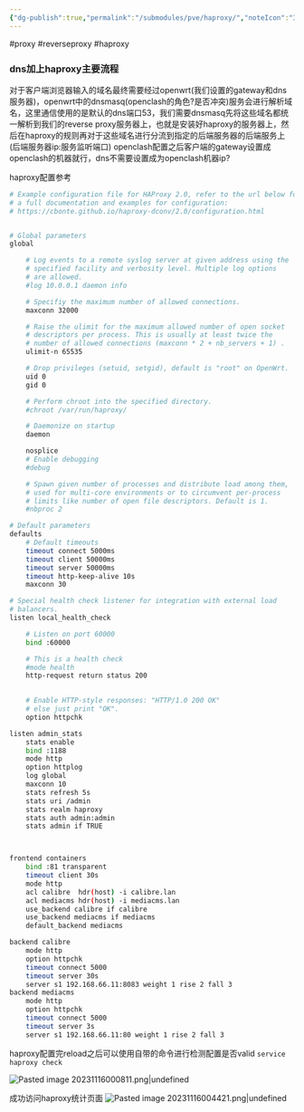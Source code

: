 ```yaml
---
{"dg-publish":true,"permalink":"/submodules/pve/haproxy/","noteIcon":"3"}
---
```



#proxy #reverseproxy #haproxy
### dns加上haproxy主要流程
对于客户端浏览器输入的域名最终需要经过openwrt(我们设置的gateway和dns服务器)，openwrt中的dnsmasq(openclash的角色?是否冲突)服务会进行解析域名，这里通信使用的是默认的dns端口53，我们需要dnsmasq先将这些域名都统一解析到我们的reverse proxy服务器上，也就是安装好haproxy的服务器上，然后在haproxy的规则再对于这些域名进行分流到指定的后端服务器的后端服务上(后端服务器ip:服务监听端口)
openclash配置之后客户端的gateway设置成openclash的机器就行，dns不需要设置成为openclash机器ip?


haproxy配置参考

```bash
# Example configuration file for HAProxy 2.0, refer to the url below for
# a full documentation and examples for configuration:
# https://cbonte.github.io/haproxy-dconv/2.0/configuration.html


# Global parameters
global

	# Log events to a remote syslog server at given address using the
	# specified facility and verbosity level. Multiple log options 
	# are allowed.
	#log 10.0.0.1 daemon info

	# Specifiy the maximum number of allowed connections.
	maxconn 32000

	# Raise the ulimit for the maximum allowed number of open socket
	# descriptors per process. This is usually at least twice the
	# number of allowed connections (maxconn * 2 + nb_servers + 1) .
	ulimit-n 65535

	# Drop privileges (setuid, setgid), default is "root" on OpenWrt.
	uid 0
	gid 0

	# Perform chroot into the specified directory.
	#chroot /var/run/haproxy/

	# Daemonize on startup
	daemon

	nosplice
	# Enable debugging
	#debug

	# Spawn given number of processes and distribute load among them,
	# used for multi-core environments or to circumvent per-process
	# limits like number of open file descriptors. Default is 1.
	#nbproc 2

# Default parameters
defaults
	# Default timeouts
	timeout connect 5000ms
	timeout client 50000ms
	timeout server 50000ms
	timeout http-keep-alive 10s
	maxconn 30

# Special health check listener for integration with external load
# balancers.
listen local_health_check

	# Listen on port 60000
	bind :60000

	# This is a health check
	#mode health
	http-request return status 200
	

	# Enable HTTP-style responses: "HTTP/1.0 200 OK"
	# else just print "OK".
	option httpchk

listen admin_stats
	stats enable
	bind :1188
	mode http
	option httplog
	log global
	maxconn 10
	stats refresh 5s
	stats uri /admin
	stats realm haproxy
	stats auth admin:admin
	stats admin if TRUE



frontend containers
	bind :81 transparent
	timeout client 30s
	mode http
	acl calibre  hdr(host) -i calibre.lan
	acl mediacms hdr(host) -i mediacms.lan
	use_backend calibre if calibre
	use_backend mediacms if mediacms
	default_backend mediacms

backend calibre
	mode http
	option httpchk
	timeout connect 5000
	timeout server 30s
	server s1 192.168.66.11:8083 weight 1 rise 2 fall 3
backend mediacms
	mode http
	option httpchk
	timeout connect 5000
	timeout server 3s
	server s1 192.168.66.11:80 weight 1 rise 2 fall 3


```

haproxy配置完reload之后可以使用自带的命令进行检测配置是否valid
`service haproxy check`

![Pasted image 20231116000811.png|undefined](/img/user/submodules/pve/pics/Pasted%20image%2020231116000811.png)

成功访问haproxy统计页面
![Pasted image 20231116004421.png|undefined](/img/user/submodules/pve/pics/Pasted%20image%2020231116004421.png)